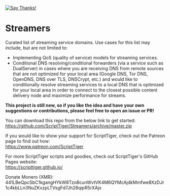 [![Say Thanks!](https://img.shields.io/badge/Say%20Thanks-!-1EAEDB.svg)](https://saythanks.io/to/ScriptTiger)

# Streamers
Curated list of streaming service domains. Use cases for this list may include, but are not limited to:  
- Implementing QoS (quality of service) models for streaming services.  
- Conditional DNS resolving/conditional forwarders (via a service such as DualServer) in cases where you are receiving DNS from remote sources that are not optimized for your local area (Google DNS, Tor DNS, OpenDNS, DNS over TLS, DNSCrypt, etc.) and would like to conditionally resolve streaming services to a local DNS that is optimized for your local area in order to connect to the closest possible content delivery node and maximize performance for streams.

**This project is still new, so if you like the idea and have your own suggestions or contributions, please feel free to open an issue or PR!**

You can download this repo from the below link to get started:  
https://github.com/ScriptTiger/Streamers/archive/master.zip

If you would like to show your support for ScriptTiger, check out the Patreon page to find out how:  
https://www.patreon.com/ScriptTiger

For more ScriptTiger scripts and goodies, check out ScriptTiger's GitHub Pages website:  
https://scripttiger.github.io/

Donate Monero (XMR): 441LBeQpcSbC1kgangHYkW8Tzo8cunWvtVK4M6QYMcAjdkMmfwe8XzDJr1c4kbLLn3NuZKxzpLTVsgFd7Jh28qipR5rXAjx

